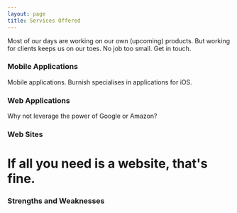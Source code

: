 ```yaml
---
layout: page
title: Services Offered
---
```

Most of our days are working on our own (upcoming) products.
But working for clients keeps us on our toes. No job too small. Get in touch.


### Mobile Applications

Mobile applications. Burnish specialises in applications for iOS.

### Web Applications

Why not leverage the power of Google or Amazon?

### Web Sites

If all you need is a website, that's fine.
=

### Strengths and Weaknesses

